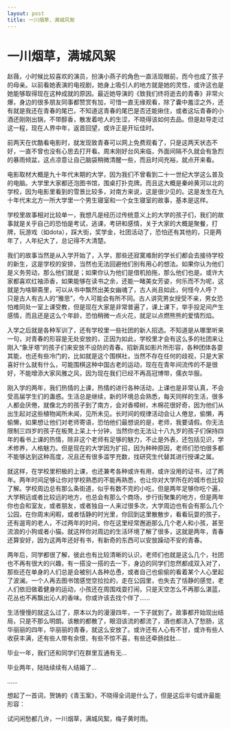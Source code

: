 ```yaml
---
layout: post
title: 一川烟草，满城风絮 
---
```


# 一川烟草，满城风絮

赵薇，小时候比较喜欢的演员，扮演小燕子的角色一直活现眼前，而今也成了孩子的母亲。以前看她表演的电视剧，她身上吸引人的地方就是她的灵性，或许这也是她能够取得现在这种成就的原因。最近她导演的《致我们终将逝去的青春》非常火爆，身边的很多朋友同事都赞赏有加，可惜一直无缘观看，除了囊中羞涩之外，还有就是我还在青春的尾巴，不知道这青春的尾巴是否还能揪住，或者这坛青春的小酒还刚刚出锅，不带醇香，散发着呛人的生涩，不晓得该如何去品。但是赵导走过这一程，现在人界中年，返首回望，或许正是开坛佳时。

前两天在优酷看电影时，就发现致青春可以网上免费观看了，只是这两天状态不好，一直不曾也没有心思去打开看。周末刚好台风来临，外面间隔不久就会有急烈的暴雨倾盆，这点凉意让自己脑袋稍微清醒一些，而且时间充裕，就点开来看。

电影取材大概是九十年代末期的大学，因为我们不曾看到二十一世纪大学这么普及的电脑。大学里大家都还泡图书馆，围桌打扑克牌。而且这大概是秦岭黄河以北的学校，因为电影里看到的雪景比较多，对南方来说，这是很少见的。这是发生在九十年代末北方一所大学里一个男生寝室和一个女生寝室的故事，基本是这样。

学校里故事相对比较单一，我想凡是经历过传统意义上的大学的孩子们，我们的故事就是关乎自己的恐怕是考试，逃课，考研和感情，关于大家的大概是聚餐，打牌，玩游戏（如dota），踩大街，奖学金，社团活动了，恐怕还有其他的，只是两年了，人年纪大了，总记得不大清楚。

我们的故事当然是从入学开始了，入学，那些还寂寞难耐的学长们都会去接待学校的新生，这是学校的安排，当然也无法回避他们别有用心的想法。如果你认为他们是义务劳动，那么他们就是；如果你认为他们是借机拍拖，那么他们也是。或许大家都喜欢红袖添香，如果能够在读书之余，还能一睹美女芳姿，何乐而不为呢，这就是为啥聊斋里，可以从书中飘然出美女幽魂了，古人尚且如此，何怪今人呼？ 只是古人有古人的“雅思”，今人可能会有所不同。古人讲究男女授受不亲，男女恐怕难同处一室上课受教，但是现在大家是非常普遍了，课上课下，举手投足间产生感情，而且还是这么个年龄，恐怕稍微一点火花，就足以点燃熊熊的爱情烈焰。

入学之后就是各种军训了，还有学校里一些社团的新人招选。不知道是从哪里听来一句，对青春的形容是无处安放的，正因为如此，学校里才会有这么多的社团来让刚入“象牙塔”的孩子们来安放不设防的青春。招新真如影片所形容，各种团体各耍其能，也还有些冷门的，比如就是这个围棋社，当然不存在任何的歧视，只是大家喜好什么就有什么，可能围棋这种中国古老的运动，现在在青年间流传的不是很好，不能增添大家风雅之风，因为现在我们已经不再高冠博带，儒衣华服。

刚入学的两年，我们热情的上课，热情的进行各种活动，上课也是非常认真，不会受高届学生们的蛊惑。生活总是继续，新的环境总会熟悉，每天同样的生活，很多人都会厌倦，就像北方的孩子到了南方，会对香樟树，木棉花很好奇，因为他们从出生起对这些植物闻所未闻，见所未见。长时间的规律活动会让人倦怠，偷懒，再偷懒，如果想让他们对老师寄语，恐怕他们最想说的是，老师，我要请假。你无法限制三四岁的孩子在板凳上呆上十分钟，当然你也无法让十八九岁的孩子们保持四年的看书上课的热情，除非这个老师有足够的魅力，不止是外表，还包括见识，学术修养，人格魅力。但是现在的大学因为扩招，因为种种原因，老师们恐怕很多都不能够达到这种高度，况且还有很多滥竽充数，找研究生代替其进行授课之属。

就这样，在学校里积极的上课，也还兼考各种或许有用，或许没用的证书，过了两年。两年时间足够让你对学校熟悉的不能再熟悉，也让你对大学所在的城市也比较了解。学校周边总有那么条街道，似乎有数不完的小吃，但是两年足够你吃个遍，大学稍远或者比较远的地方，也总会有那么个商场，步行街聚集的地方，但是两年你也会和室友，或者朋友，或者独自一人来过很多次，大学周边也有会有那么几个公园，在你周末闲暇，或者恬静的时光里，你回到这里散散步，看看玩耍的孩子，还有遛弯的老人，不过两年的时间，你在这里经常邂逅那么几个老人和小孩，甚至流浪的小狗或者小猫。就这样你对周边的生活环境了解了很多，这就是两年，青春还算安好，因为这两年还好有书，有新奇的东西可以安放躁动不安的青春。

两年后，同学都很了解，彼此也有比较清晰的认识，老师们也就是这么几个，社团也不再有很大的兴趣，有一搭没一搭的去一下，身边的同学们忽然都成双入对了，那些还在单身的人们总是会被别人各种怂恿，或者自己也偷偷的看着某个人心里起了波澜。一个人再去图书馆感觉空拉拉的，走在公园里，也失去了恬静的感觉，老人们依旧做着健身的运动，小孩还在周围戏耍打闹，只是天空怎么不再那么湛蓝，花丛也不再飘出沁人的香味。你或许该去找个伴了......

生活慢慢的就这么过了，原本以为的漫漫四年，一下子就到了。故事都开始现出结局，只是不那么明朗。该散的都散了，眼泪该流的都流了，酒也都浇入了愁肠，这华丽丽的四年，华丽丽的青春，就这么安放了。或许还有人心有不甘，或许有些人收获丰满，还有些人带有余恨，有些不惊不喜，有些还牵肠挂肚...

毕业一年，我们还和同学们在群里互通有无...

毕业两年，陆陆续续有人结婚了...

......

想起了一首词，贺铸的《青玉案》，不晓得全词是什么了，但是这后半句或许最能形容：

试问闲愁都几许，一川烟草，满城风絮，梅子黄时雨。